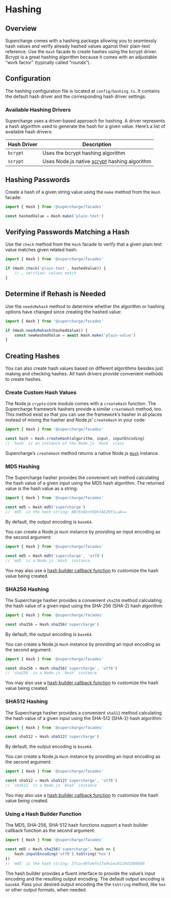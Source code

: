 # Hashing


## Overview
Supercharge comes with a hashing package allowing you to seamlessly hash values and verify already hashed values against their plain-text reference. Use the `Hash` facade to create hashes using the bcrypt driver. Bcrypt is a great hashing algorithm because it comes with an adjustable “work factor” (typically called “rounds”).


## Configuration
The hashing configuration file is located at `config/hashing.ts`. It contains the default hash driver and the corresponding hash driver settings.


### Available Hashing Drivers
Supercharge uses a driver-based approach for hashing. A driver represents a hash algorithm used to generate the hash for a given value. Here’s a list of available hash drivers:

| Hash Driver   | Description                                  |
|-------------- |--------------------------------------------- |
| `bcrypt`      | Uses the bcrypt hashing algorithm            |
| `scrypt`      | Uses Node.js native [scrypt](https://nodejs.org/docs/latest-v18.x/api/crypto.html#cryptoscryptpassword-salt-keylen-options-callback) hashing algorithm |


## Hashing Passwords
Create a hash of a given string value using the `make` method from the `Hash` facade:

```ts
import { Hash } from '@supercharge/facades'

const hashedValue = Hash.make('plain-text')
```


## Verifying Passwords Matching a Hash
Use the `check` method from the `Hash` facade to verify that a given plain text value matches given related hash:

```ts
import { Hash } from '@supercharge/facades'

if (Hash.check('plain-text', hashedValue)) {
    // … verified: values match
}
```


## Determine if Rehash is Needed
Use the `needsRehash` method to determine whether the algorithm or hashing options have changed since creating the hashed value:

```ts
import { Hash } from '@supercharge/facades'

if (Hash.needsRehash(hashedValue)) {
    const newHashedValue = await Hash.make('plain-value')
}
```


## Creating Hashes
You can also create hash values based on different algorithms besides just making and checking hashes. All hash drivers provide convenient methods to create hashes.


### Create Custom Hash Values
The Node.js `crypto` core module comes with a `createHash` function. The Supercharge framework hashers provide a similar `createHash` method, too. This method exist so that you can use the framework’s hasher in all places instead of mixing the hasher and Node.js’ `createHash` in your code:

```ts
import { Hash } from '@supercharge/facades'

const hash = Hash.createHash(algorithm, input, inputEncoding)
// `hash` is an instance of the Node.js `Hash` class
```

Supercharge’s `createHash` method returns a native Node.js [`Hash`](https://nodejs.org/api/crypto.html#class-hash) instance.


### MD5 Hashing
The Supercharge hasher provides the convenient `md5` method calculating the hash value of a given input using the MD5 hash algorithm. The returned value is the hash value as a string:

```ts
import { Hash } from '@supercharge/facades'

const md5 = Hash.md5('supercharge')
// `md5` is the hash string: N8rEn6b+F6Dh7AEZ0YiLaA==
```

By default, the output encoding is `base64`.

You can create a Node.js `Hash` instance by providing an input encoding as the second argument:

```ts
import { Hash } from '@supercharge/facades'

const md5 = Hash.md5('supercharge', 'utf8')
// `md5` is a Node.js `Hash` instance
```

You may also use a [hash builder callback function](#using-a-hash-builder-function) to customize the hash value being created.


### SHA256 Hashing
The Supercharge hasher provides a convenient `sha256` method calculating the hash value of a given input using the SHA-256 (SHA-2) hash algorithm:

```ts
import { Hash } from '@supercharge/facades'

const sha256 = Hash.sha256('supercharge')
```

By default, the output encoding is `base64`.

You can create a Node.js `Hash` instance by providing an input encoding as the second argument:

```ts
import { Hash } from '@supercharge/facades'

const sha256 = Hash.sha256('supercharge', 'utf8')
// `sha256` is a Node.js `Hash` instance
```

You may also use a [hash builder callback function](#using-a-hash-builder-function) to customize the hash value being created.


### SHA512 Hashing
The Supercharge hasher provides a convenient `sha512` method calculating the hash value of a given input using the SHA-512 (SHA-2) hash algorithm:

```ts
import { Hash } from '@supercharge/facades'

const sha512 = Hash.sha512('supercharge')
```

By default, the output encoding is `base64`.

You can create a Node.js `Hash` instance by providing an input encoding as the second argument:

```ts
import { Hash } from '@supercharge/facades'

const sha512 = Hash.sha512('supercharge', 'utf8')
// `sha512` is a Node.js `Hash` instance
```

You may also use a [hash builder callback function](#using-a-hash-builder-function) to customize the hash value being created.




### Using a Hash Builder Function
The MD5, SHA-256, SHA-512 hash functions support a hash builder callback function as the second argument:

```ts
import { Hash } from '@supercharge/facades'

const md5 = Hash.sha256('supercharge', hash => {
    hash.inputEncoding('utf8').toString('hex')
})
// `md5` is the hash string: 37cac49fa6fe17a0e1ec0119d1888b68
```

The hash builder provides a fluent interface to provide the value’s input encoding and the resulting output encoding. The default output encoding is `base64`. Pass your desired output encoding the the `toString` method, like `hex` or other output formats, when needed.
